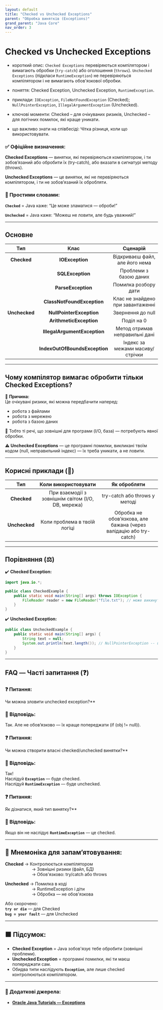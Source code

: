 ```yaml
---
layout: default
title: "Checked vs Unchecked Exceptions"
parent: "Обробка винятків (Exceptions)"
grand_parent: "Java Core"
nav_order: 3
---
```


# Checked vs Unchecked Exceptions

* короткий опис: `Checked Exceptions` перевіряються компілятором і вимагають обробки (`try-catch`) або оголошення (`throws`). `Unchecked Exceptions` (підкласи `RuntimeException`) не перевіряються компілятором і не вимагають обов'язкової обробки.

* поняття: Checked Exception, Unchecked Exception, `RuntimeException`.

* приклади: `IOException`, `FileNotFoundException` (Checked); `NullPointerException`, `IllegalArgumentException` (Unchecked).

* ключові моменти: Checked – для очікуваних ризиків, Unchecked – для логічних помилок, які краще уникати.

* що важливо знати на співбесіді: Чітка різниця, коли що використовувати.

### **✅ Офіційне визначення:**

**Checked Exceptions** — винятки, які перевіряються компілятором, і ти зобовʼязаний або обробити їх (try-catch), або вказати в сигнатурі методу (throws).

**Unchecked Exceptions** — це винятки, які не перевіряються компілятором, і ти не зобов’язаний їх обробляти.

### **🧠 Простими словами:**

**`Checked`** \= Java каже: “Це може зламатися — оброби\!”

**`Unchecked`** \= Java каже: “Можеш не ловити, але будь уважний\!”

---

## **Основне**

| Тип | Клас | Сценарій |
| :---: | :---: | :---: |
| **Checked** | **IOException** | Відкриваєш файл, але його нема |
|  | **SQLException** | Проблеми з базою даних |
|  | **ParseException** | Помилка розбору дати |
|  | **ClassNotFoundException** | Клас не знайдено при завантаженні |
| **Unchecked** | **NullPointerException** | Звернення до null |
|  | **ArithmeticException** | Поділ на 0 |
|  | **IllegalArgumentException** | Метод отримав неправильні дані |
|  | **IndexOutOfBoundsException** | Індекс за межами масиву/стрічки |

---

## **Чому компілятор вимагає обробити тільки Checked Exceptions?**

📌 **Причина:**  
Це очікувані ризики, які можна передбачити наперед:

* робота з файлами
* робота з мережею
* робота з базою даних

🔁 Тобто ті речі, що зовнішні для програми (I/O, база) — потребують явної обробки.

⚠️ **Unchecked Exceptions** — це програмні помилки, викликані твоїм кодом (null, неправильний індекс) — їх треба уникати, а не ловити.

---

## **Корисні приклади (🧪)**

| Тип | Коли використовувати | Як обробляти |
| :---: | :---: | :---: |
| **Checked** | При взаємодії з зовнішнім світом (I/O, DB, мережа) | try-catch або throws у методі |
| **Unchecked** | Коли проблема в твоїй логіці | Обробка не обовʼязкова, але бажана (через валідацію або try-catch) |

---

## **Порівняння (⚖️)**

✔️ **Checked Exception:**

```java
import java.io.*;

public class CheckedExample {
    public static void main(String[] args) throws IOException {
        FileReader reader = new FileReader("file.txt"); // може викинути IOException
    }
}
```

✔️ **Unchecked Exception:**

```java
public class UncheckedExample {
    public static void main(String[] args) {
        String text = null;
        System.out.println(text.length()); // NullPointerException -- unchecked
    }
}
```

---

## **FAQ — Часті запитання (❓)**

### **❓ Питання:**

Чи можна зловити unchecked exception?**

### **💬 Відповідь:**

Так. Але не обов’язково — їх краще попереджати (if (obj \!= null)).

####

### **❓ Питання:**

Чи можна створити власні checked/unchecked винятки?**

### **💬 Відповідь:**

Так\!  
Наслідуй **`Exception`** — буде checked.  
Наслідуй **`RuntimeException`** — буде unchecked.

####

### **❓ Питання:**

Як дізнатися, який тип винятку?**

### **💬 Відповідь:**

Якщо він не наслідує **`RuntimeException`** — це checked.

---

## **🧠 Мнемоніка для запам’ятовування:**

**Checked** -> Контролюється компілятором  
        -> Зовнішні ризики (файл, БД)  
        -> Обов'язково: try/catch або throws

**Unchecked** -> Помилка в коді  
        -> RuntimeException і діти  
        -> Обробка — не обов'язкова

Або скорочено:  
**`try or die`** — для Checked  
**`bug = your fault`** — для Unchecked

---

## **🟩 Підсумок:**

* **Checked Exception** \= Java зобов'язує тебе обробити (зовнішні проблеми).
* **Unchecked Exception** \= програмні помилки, які ти маєш попереджати сам.
* Обидва типи наслідують **`Exception`**, але лише checked контролюються компілятором.

---

### **🔗 Додаткові джерела:**

* [**Oracle Java Tutorials — Exceptions**](https://docs.oracle.com/javase/tutorial/essential/exceptions/)
